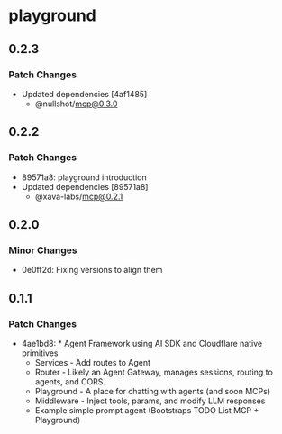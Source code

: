 # playground

## 0.2.3

### Patch Changes

- Updated dependencies [4af1485]
  - @nullshot/mcp@0.3.0

## 0.2.2

### Patch Changes

- 89571a8: playground introduction
- Updated dependencies [89571a8]
  - @xava-labs/mcp@0.2.1

## 0.2.0

### Minor Changes

- 0e0ff2d: Fixing versions to align them

## 0.1.1

### Patch Changes

- 4ae1bd8: \* Agent Framework using AI SDK and Cloudflare native primitives
  - Services - Add routes to Agent
  - Router - Likely an Agent Gateway, manages sessions, routing to agents, and CORS.
  - Playground - A place for chatting with agents (and soon MCPs)
  - Middleware - Inject tools, params, and modify LLM responses
  - Example simple prompt agent (Bootstraps TODO List MCP + Playground)
